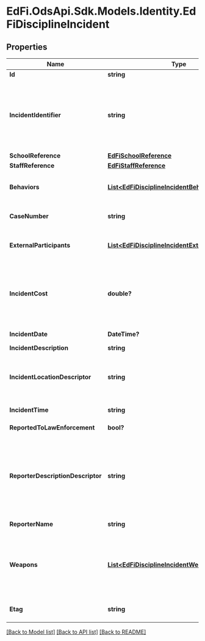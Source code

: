 # EdFi.OdsApi.Sdk.Models.Identity.EdFiDisciplineIncident
## Properties

Name | Type | Description | Notes
------------ | ------------- | ------------- | -------------
**Id** | **string** |  | [optional] 
**IncidentIdentifier** | **string** | A locally assigned unique identifier (within the school or school district) to identify each specific DisciplineIncident or occurrence. The same identifier should be used to document the entire DisciplineIncident even if it included multiple offenses and multiple offenders. | 
**SchoolReference** | [**EdFiSchoolReference**](EdFiSchoolReference.md) |  | 
**StaffReference** | [**EdFiStaffReference**](EdFiStaffReference.md) |  | [optional] 
**Behaviors** | [**List&lt;EdFiDisciplineIncidentBehavior&gt;**](EdFiDisciplineIncidentBehavior.md) | An unordered collection of disciplineIncidentBehaviors. Describes behavior by category and provides a detailed description. | [optional] 
**CaseNumber** | **string** | The case number assigned to the DisciplineIncident by law enforcement or other organization. | [optional] 
**ExternalParticipants** | [**List&lt;EdFiDisciplineIncidentExternalParticipant&gt;**](EdFiDisciplineIncidentExternalParticipant.md) | An unordered collection of disciplineIncidentExternalParticipants. Information on an individual involved in the Discipline Incident. | [optional] 
**IncidentCost** | **double?** | The value of any quantifiable monetary loss directly resulting from the DisciplineIncident. Examples include the value of repairs necessitated by vandalism of a school facility, or the value of personnel resources used for repairs or consumed by the incident. | [optional] 
**IncidentDate** | **DateTime?** | The month, day, and year on which the DisciplineIncident occurred. | 
**IncidentDescription** | **string** | The description for an incident. | [optional] 
**IncidentLocationDescriptor** | **string** | Identifies where the DisciplineIncident occurred and whether or not it occurred on school, for example:         On school         Administrative offices area         Cafeteria area         Classroom         Hallway or stairs         ... | [optional] 
**IncidentTime** | **string** | An indication of the time of day the incident took place. | [optional] 
**ReportedToLawEnforcement** | **bool?** | Indicator of whether the incident was reported to law enforcement. | [optional] 
**ReporterDescriptionDescriptor** | **string** | Information on the type of individual who reported the DisciplineIncident. When known and/or if useful, use a more specific option code (e.g., \&quot;Counselor\&quot; rather than \&quot;Professional Staff\&quot;); for example:         Student         Parent/guardian         Law enforcement officer         Nonschool personnel         Representative of visiting school         ... | [optional] 
**ReporterName** | **string** | Identifies the reporter of the DisciplineIncident by name. | [optional] 
**Weapons** | [**List&lt;EdFiDisciplineIncidentWeapon&gt;**](EdFiDisciplineIncidentWeapon.md) | An unordered collection of disciplineIncidentWeapons. Identifies the type of weapon used during an incident. The Federal Gun-Free Schools Act requires states to report the number of students expelled for bringing firearms to school by type of firearm. | [optional] 
**Etag** | **string** | A unique system-generated value that identifies the version of the resource. | [optional] 

[[Back to Model list]](../README.md#documentation-for-models) [[Back to API list]](../README.md#documentation-for-api-endpoints) [[Back to README]](../README.md)

